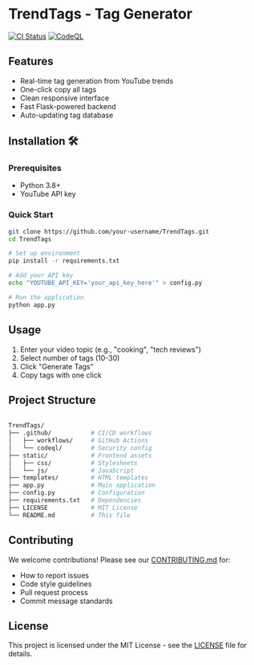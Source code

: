 # TrendTags - Tag Generator 

[![CI Status](https://github.com/imDarshanGK/TrendTags/actions/workflows/main.yml/badge.svg)](https://github.com/imDarshanGK/TrendTags/actions)
[![CodeQL](https://github.com/imDarshanGK/TrendTags/actions/workflows/codeql-analysis.yml/badge.svg)](https://github.com/imDarshanGK/TrendTags/actions)

## Features 

- Real-time tag generation from YouTube trends
- One-click copy all tags
- Clean responsive interface
- Fast Flask-powered backend
- Auto-updating tag database

## Installation 🛠️

### Prerequisites
- Python 3.8+
- YouTube API key

### Quick Start
```bash
git clone https://github.com/your-username/TrendTags.git
cd TrendTags

# Set up environment
pip install -r requirements.txt

# Add your API key
echo "YOUTUBE_API_KEY='your_api_key_here'" > config.py

# Run the application
python app.py
```

## Usage
1. Enter your video topic (e.g., "cooking", "tech reviews")
2. Select number of tags (10-30)
3. Click "Generate Tags"
4. Copy tags with one click

## Project Structure 
```bash

TrendTags/
├── .github/           # CI/CD workflows
│   ├── workflows/     # GitHub Actions
│   └── codeql/        # Security config
├── static/            # Frontend assets
│   ├── css/           # Stylesheets
│   └── js/            # JavaScript
├── templates/         # HTML templates
├── app.py             # Main application
├── config.py          # Configuration
├── requirements.txt   # Dependencies
├── LICENSE            # MIT License
└── README.md          # This file
```

## Contributing
We welcome contributions! Please see our [CONTRIBUTING.md](CONTRIBUTING.md) for:

* How to report issues
* Code style guidelines
* Pull request process
* Commit message standards


## License
This project is licensed under the MIT License - see the [LICENSE](LICENSE) file for details.


